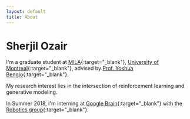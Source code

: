 ```yaml
---
layout: default
title: About
---
```


# Sherjil Ozair

I'm a graduate student at [MILA](https://mila.umontreal.ca/en/){:target="_blank"}, [University of Montreal](http://www.umontreal.ca/en/){:target="_blank"}, advised by [Prof. Yoshua Bengio](http://www.iro.umontreal.ca/~bengioy/yoshua_en/index.html){:target="_blank"}.

My research interest lies in the intersection of reinforcement learning and generative modeling.

In Summer 2018, I'm interning at [Google Brain](https://research.google.com/teams/brain/){:target="_blank"} with the [Robotics group](https://research.google.com/teams/brain/robotics/){:target="_blank"}.
